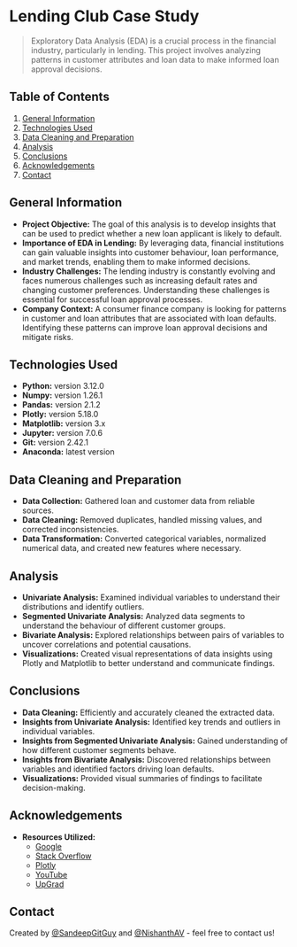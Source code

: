 # Lending Club Case Study

> Exploratory Data Analysis (EDA) is a crucial process in the financial industry, particularly in lending. This project involves analyzing patterns in customer attributes and loan data to make informed loan approval decisions.

## Table of Contents
1. [General Information](#general-information)
2. [Technologies Used](#technologies-used)
3. [Data Cleaning and Preparation](#data-cleaning-and-preparation)
4. [Analysis](#analysis)
5. [Conclusions](#conclusions)
6. [Acknowledgements](#acknowledgements)
7. [Contact](#contact)

## General Information
- **Project Objective:** The goal of this analysis is to develop insights that can be used to predict whether a new loan applicant is likely to default.
- **Importance of EDA in Lending:** By leveraging data, financial institutions can gain valuable insights into customer behaviour, loan performance, and market trends, enabling them to make informed decisions.
- **Industry Challenges:** The lending industry is constantly evolving and faces numerous challenges such as increasing default rates and changing customer preferences. Understanding these challenges is essential for successful loan approval processes.
- **Company Context:** A consumer finance company is looking for patterns in customer and loan attributes that are associated with loan defaults. Identifying these patterns can improve loan approval decisions and mitigate risks.

## Technologies Used
- **Python:** version 3.12.0
- **Numpy:** version 1.26.1
- **Pandas:** version 2.1.2
- **Plotly:** version 5.18.0
- **Matplotlib:** version 3.x
- **Jupyter:** version 7.0.6
- **Git:** version 2.42.1
- **Anaconda:** latest version

## Data Cleaning and Preparation
- **Data Collection:** Gathered loan and customer data from reliable sources.
- **Data Cleaning:** Removed duplicates, handled missing values, and corrected inconsistencies.
- **Data Transformation:** Converted categorical variables, normalized numerical data, and created new features where necessary.

## Analysis
- **Univariate Analysis:** Examined individual variables to understand their distributions and identify outliers.
- **Segmented Univariate Analysis:** Analyzed data segments to understand the behaviour of different customer groups.
- **Bivariate Analysis:** Explored relationships between pairs of variables to uncover correlations and potential causations.
- **Visualizations:** Created visual representations of data insights using Plotly and Matplotlib to better understand and communicate findings.

## Conclusions
- **Data Cleaning:** Efficiently and accurately cleaned the extracted data.
- **Insights from Univariate Analysis:** Identified key trends and outliers in individual variables.
- **Insights from Segmented Univariate Analysis:** Gained understanding of how different customer segments behave.
- **Insights from Bivariate Analysis:** Discovered relationships between variables and identified factors driving loan defaults.
- **Visualizations:** Provided visual summaries of findings to facilitate decision-making.

## Acknowledgements
- **Resources Utilized:**
  - [Google](https://www.google.com)
  - [Stack Overflow](https://stackoverflow.com)
  - [Plotly](https://plotly.com)
  - [YouTube](https://www.youtube.com)
  - [UpGrad](https://www.upgrad.com)

## Contact
Created by [@SandeepGitGuy](https://github.com/SandeepGitGuy) and [@NishanthAV](https://github.com/NishanthAV) - feel free to contact us!
